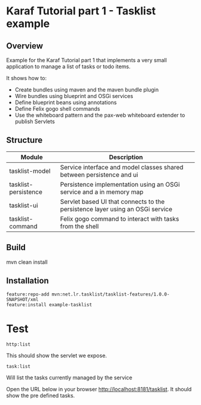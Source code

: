 # Karaf Tutorial part 1 - Tasklist example

## Overview

Example for the Karaf Tutorial part 1 that implements a very small application to manage a list of tasks or todo items. 

It shows how to:
*   Create bundles using maven and the maven bundle plugin
*   Wire bundles using blueprint and OSGi services
*   Define blueprint beans using annotations
*   Define Felix gogo shell commands
*   Use the whiteboard pattern and the pax-web whiteboard extender to publish Servlets

## Structure

| Module         | Description                                                                         |
| -------------- | ----------------------------------------------------------------------------------- |
| tasklist-model       | Service interface and model classes shared between persistence and ui         |
| tasklist-persistence | Persistence implementation using an OSGi service and a in memory map          |
| tasklist-ui          | Servlet based UI that connects to the persistence layer using an OSGi service |
| tasklist-command     | Felix gogo command to interact with tasks from the shell                      |

## Build

mvn clean install

## Installation

	feature:repo-add mvn:net.lr.tasklist/tasklist-features/1.0.0-SNAPSHOT/xml
	feature:install example-tasklist

# Test

	http:list

This should show the servlet we expose.

	task:list
	
Will list the tasks currently managed by the service

Open the URL below in your browser [http://localhost:8181/tasklist](http://localhost:8181/tasklist). It should show the pre defined tasks.
